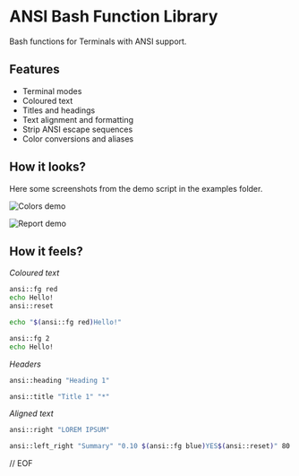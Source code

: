 ANSI Bash Function Library
==========================

Bash functions for Terminals with ANSI support.

Features
--------

* Terminal modes
* Coloured text
* Titles and headings
* Text alignment and formatting
* Strip ANSI escape sequences
* Color conversions and aliases

How it looks?
-------------

Here some screenshots from the demo script in the examples folder.

![Colors demo](https://raw.githubusercontent.com/mfornos/ansi-bfl/screenshots/colors-demo.jpg "Colors demo")

![Report demo](https://raw.githubusercontent.com/mfornos/ansi-bfl/screenshots/report-demo.jpg "Report demo")

How it feels?
-------------

*Coloured text*

```bash
ansi::fg red
echo Hello!
ansi::reset
```

```bash
echo "$(ansi::fg red)Hello!"
```

```bash
ansi::fg 2
echo Hello!
```

*Headers*

```bash
ansi::heading "Heading 1"
```

```bash
ansi::title "Title 1" "*"
```

*Aligned text*

```bash
ansi::right "LOREM IPSUM"
```

```bash
ansi::left_right "Summary" "0.10 $(ansi::fg blue)YES$(ansi::reset)" 80
```

// EOF
